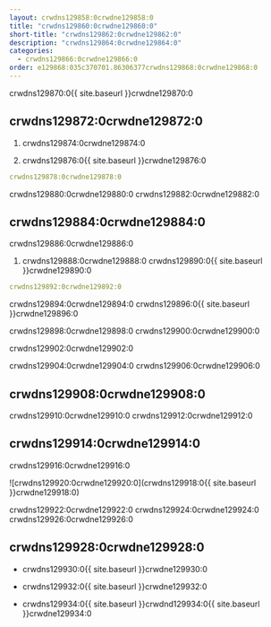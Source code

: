 ```yaml
---
layout: crwdns129858:0crwdne129858:0
title: "crwdns129860:0crwdne129860:0"
short-title: "crwdns129862:0crwdne129862:0"
description: "crwdns129864:0crwdne129864:0"
categories:
  - crwdns129866:0crwdne129866:0
order: e129868:035c370701.86306377crwdns129868:0crwdne129868:0
---
```

crwdns129870:0{{ site.baseurl }}crwdne129870:0

## crwdns129872:0crwdne129872:0

1. crwdns129874:0crwdne129874:0

2. crwdns129876:0{{ site.baseurl }}crwdne129876:0

```yaml
crwdns129878:0crwdne129878:0
```

crwdns129880:0crwdne129880:0 crwdns129882:0crwdne129882:0

## crwdns129884:0crwdne129884:0

crwdns129886:0crwdne129886:0

1. crwdns129888:0crwdne129888:0 crwdns129890:0{{ site.baseurl }}crwdne129890:0 

```yaml
crwdns129892:0crwdne129892:0
```

crwdns129894:0crwdne129894:0 crwdns129896:0{{ site.baseurl }}crwdne129896:0

crwdns129898:0crwdne129898:0 crwdns129900:0crwdne129900:0

crwdns129902:0crwdne129902:0

crwdns129904:0crwdne129904:0 crwdns129906:0crwdne129906:0

## crwdns129908:0crwdne129908:0

crwdns129910:0crwdne129910:0 crwdns129912:0crwdne129912:0

## crwdns129914:0crwdne129914:0

crwdns129916:0crwdne129916:0

![crwdns129920:0crwdne129920:0](crwdns129918:0{{ site.baseurl }}crwdne129918:0)

crwdns129922:0crwdne129922:0 crwdns129924:0crwdne129924:0 crwdns129926:0crwdne129926:0

## crwdns129928:0crwdne129928:0

- crwdns129930:0{{ site.baseurl }}crwdne129930:0

- crwdns129932:0{{ site.baseurl }}crwdne129932:0

- crwdns129934:0{{ site.baseurl }}crwdnd129934:0{{ site.baseurl }}crwdne129934:0